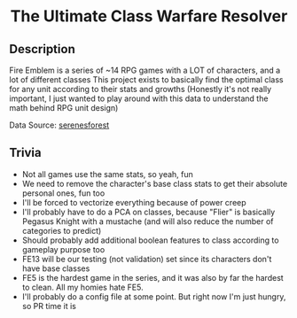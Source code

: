 <h1 align="center">
The Ultimate Class Warfare Resolver

## Description
Fire Emblem is a series of ~14 RPG games with a LOT of characters, and a lot of different classes
This project exists to basically find the optimal class for any unit according to their stats and growths
(Honestly it's not really important, I just wanted to play around with this data to understand the math behind RPG unit design)

Data Source: [serenesforest](https://serenesforest.net)


## Trivia
- Not all games use the same stats, so yeah, fun
- We need to remove the character's base class stats to get their absolute personal ones, fun too
- I'll be forced to vectorize everything because of power creep
- I'll probably have to do a PCA on classes, because "Flier" is basically Pegasus Knight with a mustache (and will also reduce the number of categories to predict)
- Should probably add additional boolean features to class according to gameplay purpose too
- FE13 will be our testing (not validation) set since its characters don't have base classes
- FE5 is the hardest game in the series, and it was also by far the hardest to clean. All my homies hate FE5.
- I'll probably do a config file at some point. But right now I'm just hungry, so PR time it is
